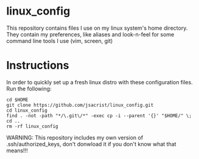 # linux_config

This repository contains files I use on my linux system's home directory.
They contain my preferences, like aliases and look-n-feel for some command line tools I use (vim, screen, git)

# Instructions

In order to quickly set up a fresh linux distro with these configuration files.  Run the following:

~~~~
cd $HOME
git clone https://github.com/jsacrist/linux_config.git
cd linux_config
find . -not -path "*/\.git\/*" -exec cp -i --parent '{}' "$HOME/" \;
cd ..
rm -rf linux_config
~~~~

WARNING: This repository includes my own version of .ssh/authorized_keys, don't donwload it if you don't know what that means!!!

